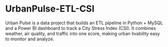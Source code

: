 # UrbanPulse-ETL-CSI
Urban Pulse is a data project that builds an ETL pipeline in Python + MySQL and a Power BI dashboard to track a City Stress Index (CSI). It combines weather, air quality, and traffic into one score, making urban livability easy to monitor and analyze.
